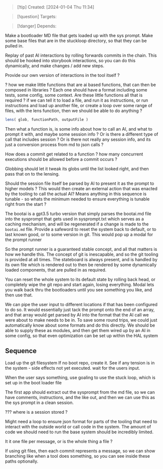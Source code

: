 
>[!tip] Created: [2024-01-04 Thu 11:34]

>[!question] Targets: 

>[!danger] Depends: 

Make a bootloader MD file that gets loaded up with the sys prompt.
Make some base files that are in the stuckloop directory, so that they can be pulled in.


Replay of past AI interactions by rolling forwards commits in the chain.  This should be hooked into storybook interactions, so you can do this dynamically, and make changes / add new steps.

Provide our own version of interactions in the tool itself ?

? how we make little functions that are ai based functions, that can then be composed in libraries ?
Each one should have a format including some tests, some config, some context.
Are these little functions all that is required ? if we can tell it to load a file, and run it as instructions, or run instructions and load up another file, or create a loop over some range of files, with the lens function, then we should be able to do anything ?
```js
lens( glob, functionPath, outputFile )
```
Then what a function is, is some info about how to call an AI, and what to prompt it with, and maybe some session info ?  Or is there a different type of call that includes session ? Or is there not really any session info, and its just a conversion process from md to json calls ?

How does a commit get related to a function ?
how many concurrent executions should be allowed before a commit occurs ?

Globbing should let it tweak its globs until the list looked right, and then pass that on to the lensing.

Should the session file itself be parsed by AI to present it as the prompt to higher models ?
This would then create an external action that was enacted by the tooling to call the actual AI?
Means anything in this sequence is tunable - so whats the minimum needed to ensure everything is tunable right from the start ?

The bootai is a gpt3.5 turbo version that simply parses the bootai.md file into the sysprompt that gets used in sysprompt.txt which serves as a caching mechanism, and will be regenerated if a change is made to the `bootai.md` file.
Provide a safeword to reset the system back to default, or to last known good, or to some version in git.  This would pop up a modal for the prompt runner

So the prompt runner is a guaranteed stable concept, and all that matters is how we handle this.
The concept of git is inescapable, and so the git tooling is provided at all times.
The stateboard is always present, and is handled by its own file which is rendered out to then be rendered by some dynamically loaded components, that are pulled in as required.

You can reset the whole system to its default state by rolling back head, or completely wipe the git repo and start again, losing everything.  Modal lets you walk back thru the bootloaders until you see something you like, and then use that.

We can pipe the user input to different locations if that has been configured to do so.  It would essentially just tack the prompt onto the end of an array, and that array would get parsed by AI into the format that the AI call we were about to make needs to be in.  To save some round trips, we could just automatically know about some formats and do this directly.  We should be able to supply these as modules, and then get them wired up by an AI in some config, so that even optimization can be set up within the HAL system


## Sequence
Load up the git filesystem
If no boot repo, create it.
See if any tension is in the system - side effects not yet executed.
wait for the users input.


When the user says something, use goaling to use the stuck loop, which is set up in the boot loader file

The first app should extract out the sysprompt from the md file, so we can have comments, instructions, and the like out, and then we can use this as the sys prompt in a clean session.

??? where is a session stored ?

Might need a loop to ensure json format for parts of the tooling that need to interact with the outside world or call code in the system.  The amount of code we should need to run the base system should be incredibly limited.

It it one file per message, or is the whole thing a file ?

If using git files, then each commit represents a message, so we can show branching like when a tool does something, so you can see inside these paths optionally.